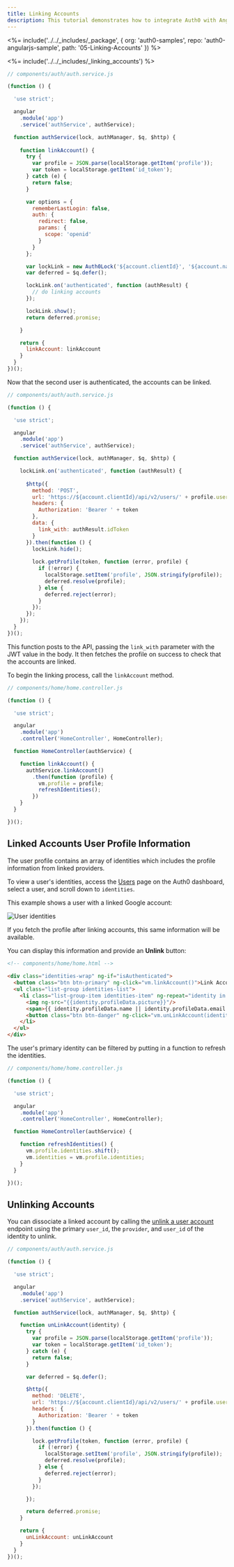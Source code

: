 ```yaml
---
title: Linking Accounts
description: This tutorial demonstrates how to integrate Auth0 with Angular 1.x to link accounts
---
```


<%= include('../../_includes/_package', {
  org: 'auth0-samples',
  repo: 'auth0-angularjs-sample',
  path: '05-Linking-Accounts'
}) %>

<%= include('../../_includes/_linking_accounts') %>

```js
// components/auth/auth.service.js

(function () {

  'use strict';

  angular
    .module('app')
    .service('authService', authService);

  function authService(lock, authManager, $q, $http) {
	
    function linkAccount() {
      try {
        var profile = JSON.parse(localStorage.getItem('profile'));
        var token = localStorage.getItem('id_token');
      } catch (e) {
        return false;
      }

      var options = {
        rememberLastLogin: false,
        auth: {
          redirect: false,
          params: {
            scope: 'openid'
          }
        }
      };

      var lockLink = new Auth0Lock('${account.clientId}', '${account.namespace}', options);
      var deferred = $q.defer();

      lockLink.on('authenticated', function (authResult) {
        // do linking accounts
      });

      lockLink.show();
      return deferred.promise;

    }

    return {	 
      linkAccount: linkAccount
    }
  }
})();

```

Now that the second user is authenticated, the accounts can be linked.

```js
// components/auth/auth.service.js

(function () {

  'use strict';

  angular
    .module('app')
    .service('authService', authService);

  function authService(lock, authManager, $q, $http) {

    lockLink.on('authenticated', function (authResult) {
    
      $http({
        method: 'POST',
        url: 'https://${account.clientId}/api/v2/users/' + profile.user_id + '/identities',
        headers: {
          Authorization: 'Bearer ' + token
        },
        data: {
          link_with: authResult.idToken
        }
      }).then(function () {
        lockLink.hide();
      
        lock.getProfile(token, function (error, profile) {
          if (!error) {
            localStorage.setItem('profile', JSON.stringify(profile));
            deferred.resolve(profile);
          } else {
            deferred.reject(error);
          }
        });    
      });
    });
  }
})();
```

This function posts to the API, passing the `link_with` parameter with the JWT value in the body. It then fetches the profile on success to check that the accounts are linked.

To begin the linking process, call the `linkAccount` method.

```js
// components/home/home.controller.js

(function () {

  'use strict';

  angular
    .module('app')
    .controller('HomeController', HomeController);

  function HomeController(authService) {

    function linkAccount() {
      authService.linkAccount()
        .then(function (profile) {
          vm.profile = profile;
          refreshIdentities();
        })
    }
  }

})();
```

## Linked Accounts User Profile Information

The user profile contains an array of identities which includes the profile information from linked providers. 

To view a user's identities, access the [Users](${manage_url}/#/users) page on the Auth0 dashboard, select a user, and scroll down to `identities`. 

This example shows a user with a linked Google account:

![User identities](/media/articles/users/user-identities-linked.png)

If you fetch the profile after linking accounts, this same information will be available. 

You can display this information and provide an **Unlink** button:

```html
<!-- components/home/home.html -->
	
<div class="identities-wrap" ng-if="isAuthenticated">
  <button class="btn btn-primary" ng-click="vm.linkAccount()">Link Account</button>
  <ul class="list-group identities-list">
    <li class="list-group-item identities-item" ng-repeat="identity in vm.identities">
      <img ng-src="{{identity.profileData.picture}}"/>
      <span>{{ identity.profileData.name || identity.profileData.email }}</span>
      <button class="btn btn-danger" ng-click="vm.unLinkAccount(identity)"><i class="glyphicon glyphicon-trash"></i></button>
    </li>
  </ul>
</div>
```

The user's primary identity can be filtered by putting in a function to refresh the identities.

```js
// components/home/home.controller.js

(function () {

  'use strict';

  angular
    .module('app')
    .controller('HomeController', HomeController);

  function HomeController(authService) {

    function refreshIdentities() {
      vm.profile.identities.shift();
      vm.identities = vm.profile.identities;
    }
  }

})();
```

## Unlinking Accounts

You can dissociate a linked account by calling the [unlink a user account](/api/management/v2#!/Users/delete_provider_by_user_id) endpoint using the primary `user_id`, the `provider`, and `user_id` of the identity to unlink.

```js
// components/auth/auth.service.js

(function () {

  'use strict';

  angular
    .module('app')
    .service('authService', authService);

  function authService(lock, authManager, $q, $http) {

    function unLinkAccount(identity) {
      try {
        var profile = JSON.parse(localStorage.getItem('profile'));
        var token = localStorage.getItem('id_token');
      } catch (e) {
        return false;
      }

      var deferred = $q.defer();

      $http({
        method: 'DELETE',
        url: 'https://${account.clientId}/api/v2/users/' + profile.user_id + '/identities/' + identity.provider + '/' + identity.user_id,
        headers: {
          Authorization: 'Bearer ' + token
        }
      }).then(function () {

        lock.getProfile(token, function (error, profile) {
          if (!error) {
            localStorage.setItem('profile', JSON.stringify(profile));
            deferred.resolve(profile);
          } else {
            deferred.reject(error);
          }
        });

      });

      return deferred.promise;
    }

    return {
      unLinkAccount: unLinkAccount
    }
  }
})();
```
